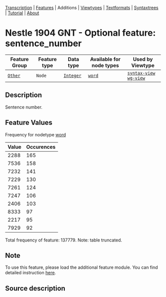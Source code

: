 <a name="start"></a>
<div class="hidden-content"><a href="../transcription.md">Transcription</a> | <a href="../features/README.md#start">Features</a> | Additions | <a href="../viewtypes.md#start">Viewtypes</a> | <a href="../textformats.md#start">Textformats</a> |  <a href="../syntaxtrees.md#start">Syntaxtrees</a> | <a href="../tutorial/README.md#start">Tutorial</a>  | <a href="../about.md#start">About</a></div>

# Nestle 1904 GNT - Optional feature: sentence_number

Feature Group | Feature type |Data type |Available for node types | Used by Viewtype 
---|---|---|---|---
[`Other`](featuresbyfeaturegroup.md#other)|`Node`|[`Integer`](featuresbydatatype.md#integer)| [`word`](featuresbynodetype.md#word) |[`syntax-view`](../syntax-view.md#start) [`wg-view`](../wg-view.md#start) 

## Description

Sentence number.

## Feature Values

Frequency for nodetype [word](featuresbynodetype.md#word)

Value|Occurences
---|---
2288|165
7536|158
7232|141
7229|130
7261|124
7247|106
2406|103
8333|97
2217|95
7929|92

Total frequency of feature: 137779. Note: table truncated.

## Note

To use this feature, please load the additional feature module. You can find detailed instruction [here](README.md#adding-the-features).

## Source description
